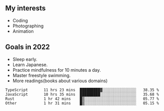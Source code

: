 ## My interests

- Coding
- Photographing
- Animation

## Goals in 2022

- Sleep early.
- Learn Japanese.
- Practice mindfulness for 10 minutes a day.
- Master freestyle swimming.
- More readings(books about various domains)

<!--START_SECTION:waka-->

```text
TypeScript       11 hrs 23 mins  █████████▓░░░░░░░░░░░░░░░   38.35 %
JavaScript       10 hrs 35 mins  █████████░░░░░░░░░░░░░░░░   35.68 %
Rust             1 hr 42 mins    █▒░░░░░░░░░░░░░░░░░░░░░░░   05.77 %
Other            1 hr 31 mins    █▒░░░░░░░░░░░░░░░░░░░░░░░   05.15 %
```

<!--END_SECTION:waka-->
